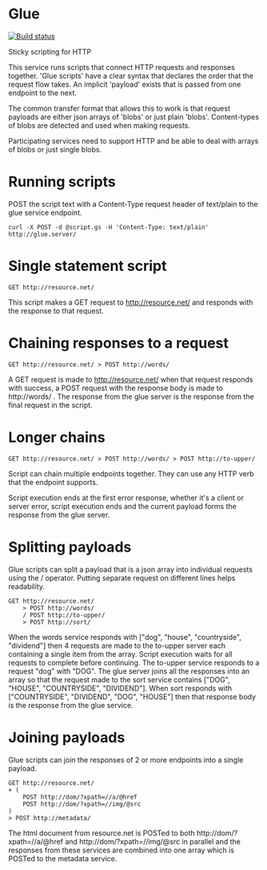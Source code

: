 Glue
====
[![Build status](https://travis-ci.org/timothy-r/Glue.svg?branch=master)](https://travis-ci.irg/timothy-r/Glue)

Sticky scripting for HTTP

This service runs scripts that connect HTTP requests and responses together. 'Glue scripts' have a clear syntax that declares the order that the request flow takes. An implicit 'payload' exists that is passed from one endpoint to the next.



The common transfer format that allows this to work is that request payloads are either json arrays of 'blobs' or just plain 'blobs'. Content-types of blobs are detected and used when making requests. 

Participating services need to support HTTP and be able to deal with arrays of blobs or just single blobs.

Running scripts
===============

POST the script text with a Content-Type request header of text/plain to the glue service endpoint.

    curl -X POST -d @script.gs -H 'Content-Type: text/plain' http://glue.server/

Single statement script
=======================

    GET http://resource.net/

This script makes a GET request to http://resource.net/ and responds with the response to that request.

Chaining responses to a request
================================

    GET http://resource.net/ > POST http://words/
    
A GET request is made to http://resource.net/ when that request responds with success, a POST request with the response body is made to http://words/ . The response from the glue server is the response from the final request in the script.

Longer chains
===========

    GET http://resource.net/ > POST http://words/ > POST http://to-upper/

Script can chain multiple endpoints together. They can use any HTTP verb that the endpoint supports.

Script execution ends at the first error response, whether it's a client or server error, script execution ends and the current payload forms the response from the glue server.

Splitting payloads
==================

Glue scripts can split a payload that is a json array into individual requests using the / operator. Putting separate request on different lines helps readability.

    GET http://resource.net/ 
        > POST http://words/ 
        / POST http://to-upper/ 
        > POST http://sort/

When the words service responds with ["dog", "house", "countryside", "dividend"] then 4 requests are made to the to-upper server each containing a single item from the array. Script execution waits for all requests to complete before continuing. 
The to-upper service responds to a request "dog" with "DOG". The glue server joins all the responses into an array so that the request made to the sort service contains ["DOG", "HOUSE", "COUNTRYSIDE", "DIVIDEND"]. 
When sort responds with ["COUNTRYSIDE", "DIVIDEND", "DOG", "HOUSE"] then that response body is the response from the glue service.

Joining payloads
================

Glue scripts can join the responses of 2 or more endpoints into a single payload.

    GET http://resource.net/
    + (
        POST http://dom/?xpath=//a/@href
        POST http://dom/?xpath=//img/@src
    )
    > POST http://metadata/
    
The html document from resource.net is POSTed to both http://dom/?xpath=//a/@href and http://dom/?xpath=//img/@src in parallel and the responses from these services are combined into one array which is POSTed to the metadata service.
    

